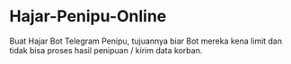 # Hajar-Penipu-Online
Buat Hajar Bot Telegram Penipu, tujuannya biar Bot mereka kena limit dan tidak bisa proses hasil penipuan / kirim data korban.
